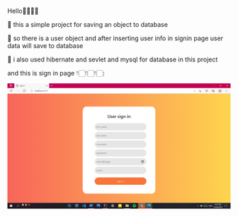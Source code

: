 Hello🖐🏻👩🏻

🔹 this a simple project for saving an object to database

🔹 so there is a user object and after inserting user info in signin page user data will save to database

🔹 i also used hibernate and sevlet and mysql for database in this project


and this is sign in page 👇🏻👇🏻👇🏻:



<img src="./images\Screenshot (167).png">
